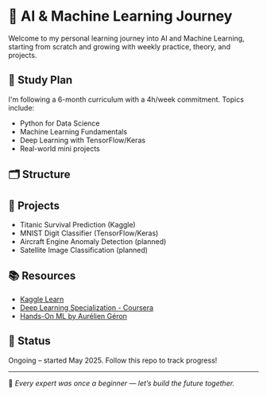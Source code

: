 # 🧠 AI & Machine Learning Journey

Welcome to my personal learning journey into AI and Machine Learning, starting from scratch and growing with weekly practice, theory, and projects.

## 📅 Study Plan
I'm following a 6-month curriculum with a 4h/week commitment. Topics include:
- Python for Data Science
- Machine Learning Fundamentals
- Deep Learning with TensorFlow/Keras
- Real-world mini projects

## 🗂️ Structure


## 🧪 Projects
- Titanic Survival Prediction (Kaggle)
- MNIST Digit Classifier (TensorFlow/Keras)
- Aircraft Engine Anomaly Detection (planned)
- Satellite Image Classification (planned)

## 📚 Resources
- [Kaggle Learn](https://www.kaggle.com/learn)
- [Deep Learning Specialization - Coursera](https://www.coursera.org/specializations/deep-learning)
- [Hands-On ML by Aurélien Géron](https://www.oreilly.com/library/view/hands-on-machine/9781492032632/)

## 🚀 Status
Ongoing – started May 2025. Follow this repo to track progress!

---

🧠 *Every expert was once a beginner — let’s build the future together.*
